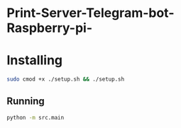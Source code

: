 # Print-Server-Telegram-bot-Raspberry-pi-

# Installing 
```bash 
sudo cmod +x ./setup.sh && ./setup.sh
```

## Running
```bash
python -m src.main
```

